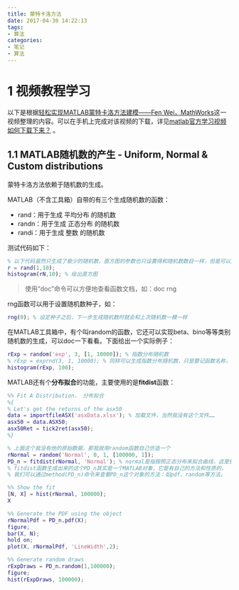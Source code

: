 ```yaml
---
title: 蒙特卡洛方法
date: 2017-04-30 14:22:13
tags:
- 算法
categories:
- 笔记
- 算法
---
```


# 1 视频教程学习

以下是根据[轻松实现MATLAB蒙特卡洛方法建模——Fen Wei，MathWorks](https://www.mathworks.com/videos/monte-carlo-method-made-easy-92783.html)这一视频整理的内容。可以在手机上完成对该视频的下载，详见[matlab官方学习视频如何下载下来？](https://www.zhihu.com/question/40058881) 。

## 1.1 MATLAB随机数的产生 - Uniform, Normal & Custom distributions

蒙特卡洛方法依赖于随机数的生成。

MATLAB（不含工具箱）自带的有三个生成随机数的函数：

* rand：用于生成 平均分布 的随机数
* randn：用于生成 正态分布 的随机数
* randi：用于生成 整数 的随机数

测试代码如下：

```matlab
% 以下代码虽然只生成了极少的随机数，直方图的参数也只设置得和随机数数目一样，但是可以比较清楚的看出这两个函数的用法。
r = rand(1,10);
histogram(rN,10); % 绘出直方图
```

<p><blockquote class="blockquote-center">使用“doc”命令可以方便地查看函数文档，如：doc rng</blockquote></p>

<!--more-->

rng函数可以用于设置随机数种子，如：

```matlab
rng(0); % 设定种子之后，下一步生成随机数时就会和上次随机数一模一样
```

在MATLAB工具箱中，有个叫random的函数，它还可以实现beta、bino等等类别随机数的生成，可以doc一下看看。下面给出一个实际例子：

```matlab
rExp = random('exp', 3, [1, 10000]); % 指数分布随机数
% rExp = exprnd(3, 1, 10000); % 同样可以生成指数分布随机数，只是要记函数名称，不如上一行通用
histogram(rExp, 100);
```

MATLAB还有个**分布拟合**的功能，主要使用的是**fitdist**函数：

```matlab
%% Fit A Distribution， 分布拟合
%{
% Let's get the returns of the asx50
data = importfileASX('asxData.xlsx'); % 加载文件，当然我没有这个文件……
asx50 = data.ASX50;
asx50Ret = tick2ret(asx50);
%}

% 上面这个我没有他的原始数据，那我就用random函数自己仿造一个
rNormal = random('Normal', 0, 1, [100000, 1]);
PD_n = fitdist(rNormal, 'Normal'); % normal是指按照正态分布来拟合曲线，这里使用方法和刚才random函数是非常类似的
% fitdist函数生成出来的这个PD_n其实是一个MATLAB对象，它是有自己的方法和性质的，
% 我们可以通过method(PD_n)命令来查看PD_n这个对象的方法：如pdf、random等方法。

%% Show the fit
[N, X] = hist(rNormal, 100000);
X

%% Generate the PDF using the object
rNormalPdf = PD_n.pdf(X);
figure;
bar(X, N);
hold on;
plot(X, rNormalPdf, 'LineWidth',2);

%% Generate random draws
rExpDraws = PD_n.random(1,100000);
figure;
hist(rExpDraws, 100000);
```
